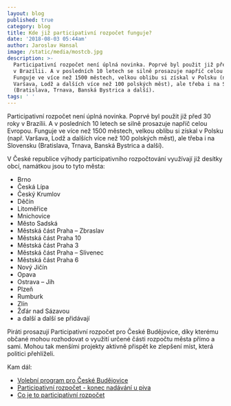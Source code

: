 ```yaml
---
layout: blog
published: true
category: blog
title: Kde již participativní rozpočet funguje?
date: '2018-08-03 05:44am'
author: Jaroslav Hansal
image: /static/media/mostcb.jpg
description: >-
  Participativní rozpočet není úplná novinka. Poprvé byl použit již před 30 roky
  v Brazílii. A v posledních 10 letech se silně prosazuje napříč celou Evropou.
  Funguje ve více než 1500 městech, velkou oblibu si získal v Polsku (např.
  Varšava, Lodž a dalších více než 100 polských měst), ale třeba i na Slovensku
  (Bratislava, Trnava, Banská Bystrica a další).
tags: ' '
---
```

Participativní rozpočet není úplná novinka. Poprvé byl použit již před 30 roky v Brazílii. A v posledních 10 letech se silně prosazuje napříč celou Evropou. Funguje ve více než 1500 městech, velkou oblibu si získal v Polsku (např. Varšava, Lodž a dalších více než 100 polských měst), ale třeba i na Slovensku (Bratislava, Trnava, Banská Bystrica a další).

V České republice výhody participativního rozpočtování využívají již desítky obcí, namátkou jsou to tyto města:

* Brno
* Česká Lípa
* Český Krumlov
* Děčín
* Litoměřice
* Mnichovice
* Město Sadská
* Městská část Praha – Zbraslav
* Městská část Praha 10
* Městská část Praha 3
* Městská část Praha – Slivenec
* Městská část Praha 6
* Nový Jičín
* Opava
* Ostrava – Jih
* Plzeň
* Rumburk
* Zlín
* Žďár nad Sázavou
* a další a další se přidávají

Piráti prosazují Participativní rozpočet pro České Budějovice,  díky kterému občané mohou rozhodovat o využití určené části rozpočtu města přímo a sami. Mohou tak menšími projekty aktivně přispět ke zlepšení míst, která politici přehlíželi.

Kam dál:

* [Volební program pro České Budějovice](https://cb.pirati.cz/volby/) 
* [Participativní rozpočet - konec nadávání u piva ](https://cb.pirati.cz/blog/2018/06/07/participativni-rozpocet-konec-nadavani-u-piva/)
* [Co je to participativní rozpočet](https://cb.pirati.cz/blog/2018/07/19/co-to-je-participativni-rozpocet/)
